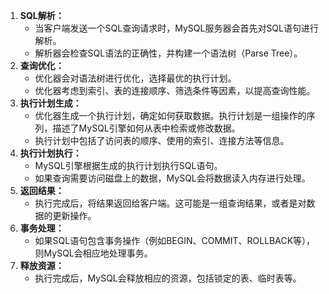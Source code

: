 1. **SQL解析：**
   - 当客户端发送一个SQL查询请求时，MySQL服务器会首先对SQL语句进行解析。
   - 解析器会检查SQL语法的正确性，并构建一个语法树（Parse Tree）。
2. **查询优化：**
   - 优化器会对语法树进行优化，选择最优的执行计划。
   - 优化器考虑到索引、表的连接顺序、筛选条件等因素，以提高查询性能。
3. **执行计划生成：**
   - 优化器生成一个执行计划，确定如何获取数据。执行计划是一组操作的序列，描述了MySQL引擎如何从表中检索或修改数据。
   - 执行计划中包括了访问表的顺序、使用的索引、连接方法等信息。
4. **执行计划执行：**
   - MySQL引擎根据生成的执行计划执行SQL语句。
   - 如果查询需要访问磁盘上的数据，MySQL会将数据读入内存进行处理。
5. **返回结果：**
   - 执行完成后，将结果返回给客户端。这可能是一组查询结果，或者是对数据的更新操作。
6. **事务处理：**
   - 如果SQL语句包含事务操作（例如BEGIN、COMMIT、ROLLBACK等），则MySQL会相应地处理事务。
7. **释放资源：**
   - 执行完成后，MySQL会释放相应的资源，包括锁定的表、临时表等。
